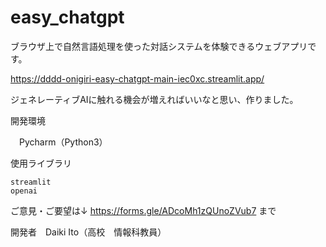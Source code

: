 # easy_chatgpt

ブラウザ上で自然言語処理を使った対話システムを体験できるウェブアプリです。

https://dddd-onigiri-easy-chatgpt-main-iec0xc.streamlit.app/

ジェネレーティブAIに触れる機会が増えればいいなと思い、作りました。


開発環境

　Pycharm（Python3）

使用ライブラリ

    streamlit
    openai

ご意見・ご要望は↓
https://forms.gle/ADcoMh1zQUnoZVub7
まで

開発者　Daiki Ito（高校　情報科教員）
